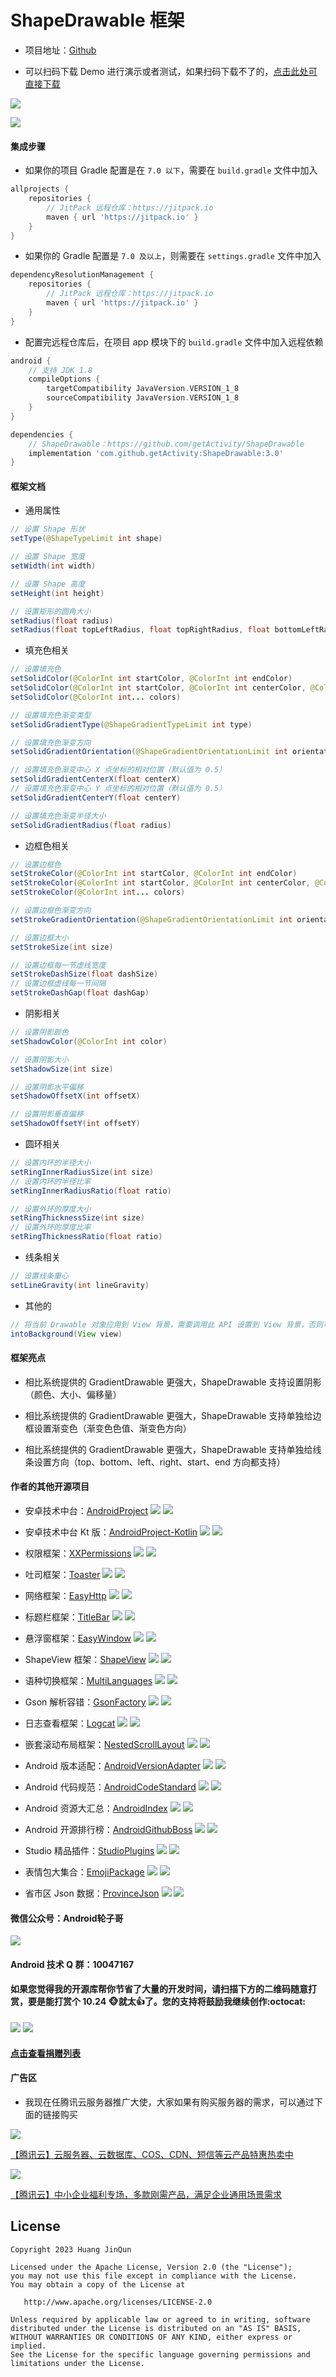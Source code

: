 # ShapeDrawable 框架

* 项目地址：[Github](https://github.com/getActivity/ShapeDrawable)

* 可以扫码下载 Demo 进行演示或者测试，如果扫码下载不了的，[点击此处可直接下载](https://github.com/getActivity/ShapeDrawable/releases/download/3.0/ShapeDrawable.apk)

![](picture/demo_code.png)

![](picture/long_screenshots.jpg)

#### 集成步骤

* 如果你的项目 Gradle 配置是在 `7.0 以下`，需要在 `build.gradle` 文件中加入

```groovy
allprojects {
    repositories {
        // JitPack 远程仓库：https://jitpack.io
        maven { url 'https://jitpack.io' }
    }
}
```

* 如果你的 Gradle 配置是 `7.0 及以上`，则需要在 `settings.gradle` 文件中加入

```groovy
dependencyResolutionManagement {
    repositories {
        // JitPack 远程仓库：https://jitpack.io
        maven { url 'https://jitpack.io' }
    }
}
```

* 配置完远程仓库后，在项目 app 模块下的 `build.gradle` 文件中加入远程依赖

```groovy
android {
    // 支持 JDK 1.8
    compileOptions {
        targetCompatibility JavaVersion.VERSION_1_8
        sourceCompatibility JavaVersion.VERSION_1_8
    }
}

dependencies {
    // ShapeDrawable：https://github.com/getActivity/ShapeDrawable
    implementation 'com.github.getActivity:ShapeDrawable:3.0'
}
```

#### 框架文档

* 通用属性

```java
// 设置 Shape 形状
setType(@ShapeTypeLimit int shape)

// 设置 Shape 宽度
setWidth(int width)

// 设置 Shape 高度
setHeight(int height)

// 设置矩形的圆角大小
setRadius(float radius)
setRadius(float topLeftRadius, float topRightRadius, float bottomLeftRadius, float bottomRightRadius)
```

* 填充色相关

```java
// 设置填充色
setSolidColor(@ColorInt int startColor, @ColorInt int endColor)
setSolidColor(@ColorInt int startColor, @ColorInt int centerColor, @ColorInt int endColor)
setSolidColor(@ColorInt int... colors)

// 设置填充色渐变类型
setSolidGradientType(@ShapeGradientTypeLimit int type)

// 设置填充色渐变方向
setSolidGradientOrientation(@ShapeGradientOrientationLimit int orientation)

// 设置填充色渐变中心 X 点坐标的相对位置（默认值为 0.5）
setSolidGradientCenterX(float centerX)
// 设置填充色渐变中心 Y 点坐标的相对位置（默认值为 0.5）
setSolidGradientCenterY(float centerY)

// 设置填充色渐变半径大小
setSolidGradientRadius(float radius)
```

* 边框色相关

```java
// 设置边框色
setStrokeColor(@ColorInt int startColor, @ColorInt int endColor)
setStrokeColor(@ColorInt int startColor, @ColorInt int centerColor, @ColorInt int endColor)
setStrokeColor(@ColorInt int... colors)

// 设置边框色渐变方向
setStrokeGradientOrientation(@ShapeGradientOrientationLimit int orientation)

// 设置边框大小
setStrokeSize(int size)

// 设置边框每一节虚线宽度
setStrokeDashSize(float dashSize)
// 设置边框虚线每一节间隔
setStrokeDashGap(float dashGap)
```

* 阴影相关

```java
// 设置阴影颜色
setShadowColor(@ColorInt int color)

// 设置阴影大小
setShadowSize(int size)

// 设置阴影水平偏移
setShadowOffsetX(int offsetX)

// 设置阴影垂直偏移
setShadowOffsetY(int offsetY)
```

* 圆环相关

```java
// 设置内环的半径大小
setRingInnerRadiusSize(int size)
// 设置内环的半径比率
setRingInnerRadiusRatio(float ratio)

// 设置外环的厚度大小
setRingThicknessSize(int size)
// 设置外环的厚度比率
setRingThicknessRatio(float ratio)
```

* 线条相关

```java
// 设置线条重心
setLineGravity(int lineGravity)
```

* 其他的

```java
// 将当前 Drawable 对象应用到 View 背景，需要调用此 API 设置到 View 背景，否则可能会导致虚线或者阴影无法生效
intoBackground(View view)
```

#### 框架亮点

* 相比系统提供的 GradientDrawable 更强大，ShapeDrawable 支持设置阴影（颜色、大小、偏移量）

* 相比系统提供的 GradientDrawable 更强大，ShapeDrawable 支持单独给边框设置渐变色（渐变色色值、渐变色方向）

* 相比系统提供的 GradientDrawable 更强大，ShapeDrawable 支持单独给线条设置方向（top、bottom、left、right、start、end 方向都支持）

#### 作者的其他开源项目

* 安卓技术中台：[AndroidProject](https://github.com/getActivity/AndroidProject) ![](https://img.shields.io/github/stars/getActivity/AndroidProject.svg) ![](https://img.shields.io/github/forks/getActivity/AndroidProject.svg)

* 安卓技术中台 Kt 版：[AndroidProject-Kotlin](https://github.com/getActivity/AndroidProject-Kotlin) ![](https://img.shields.io/github/stars/getActivity/AndroidProject-Kotlin.svg) ![](https://img.shields.io/github/forks/getActivity/AndroidProject-Kotlin.svg)

* 权限框架：[XXPermissions](https://github.com/getActivity/XXPermissions) ![](https://img.shields.io/github/stars/getActivity/XXPermissions.svg) ![](https://img.shields.io/github/forks/getActivity/XXPermissions.svg)

* 吐司框架：[Toaster](https://github.com/getActivity/Toaster) ![](https://img.shields.io/github/stars/getActivity/Toaster.svg) ![](https://img.shields.io/github/forks/getActivity/Toaster.svg)

* 网络框架：[EasyHttp](https://github.com/getActivity/EasyHttp) ![](https://img.shields.io/github/stars/getActivity/EasyHttp.svg) ![](https://img.shields.io/github/forks/getActivity/EasyHttp.svg)

* 标题栏框架：[TitleBar](https://github.com/getActivity/TitleBar) ![](https://img.shields.io/github/stars/getActivity/TitleBar.svg) ![](https://img.shields.io/github/forks/getActivity/TitleBar.svg)

* 悬浮窗框架：[EasyWindow](https://github.com/getActivity/EasyWindow) ![](https://img.shields.io/github/stars/getActivity/EasyWindow.svg) ![](https://img.shields.io/github/forks/getActivity/EasyWindow.svg)

* ShapeView 框架：[ShapeView](https://github.com/getActivity/ShapeView) ![](https://img.shields.io/github/stars/getActivity/ShapeView.svg) ![](https://img.shields.io/github/forks/getActivity/ShapeView.svg)

* 语种切换框架：[MultiLanguages](https://github.com/getActivity/MultiLanguages) ![](https://img.shields.io/github/stars/getActivity/MultiLanguages.svg) ![](https://img.shields.io/github/forks/getActivity/MultiLanguages.svg)

* Gson 解析容错：[GsonFactory](https://github.com/getActivity/GsonFactory) ![](https://img.shields.io/github/stars/getActivity/GsonFactory.svg) ![](https://img.shields.io/github/forks/getActivity/GsonFactory.svg)

* 日志查看框架：[Logcat](https://github.com/getActivity/Logcat) ![](https://img.shields.io/github/stars/getActivity/Logcat.svg) ![](https://img.shields.io/github/forks/getActivity/Logcat.svg)

* 嵌套滚动布局框架：[NestedScrollLayout](https://github.com/getActivity/NestedScrollLayout) ![](https://img.shields.io/github/stars/getActivity/NestedScrollLayout.svg) ![](https://img.shields.io/github/forks/getActivity/NestedScrollLayout.svg)

* Android 版本适配：[AndroidVersionAdapter](https://github.com/getActivity/AndroidVersionAdapter) ![](https://img.shields.io/github/stars/getActivity/AndroidVersionAdapter.svg) ![](https://img.shields.io/github/forks/getActivity/AndroidVersionAdapter.svg)

* Android 代码规范：[AndroidCodeStandard](https://github.com/getActivity/AndroidCodeStandard) ![](https://img.shields.io/github/stars/getActivity/AndroidCodeStandard.svg) ![](https://img.shields.io/github/forks/getActivity/AndroidCodeStandard.svg)

* Android 资源大汇总：[AndroidIndex](https://github.com/getActivity/AndroidIndex) ![](https://img.shields.io/github/stars/getActivity/AndroidIndex.svg) ![](https://img.shields.io/github/forks/getActivity/AndroidIndex.svg)

* Android 开源排行榜：[AndroidGithubBoss](https://github.com/getActivity/AndroidGithubBoss) ![](https://img.shields.io/github/stars/getActivity/AndroidGithubBoss.svg) ![](https://img.shields.io/github/forks/getActivity/AndroidGithubBoss.svg)

* Studio 精品插件：[StudioPlugins](https://github.com/getActivity/StudioPlugins) ![](https://img.shields.io/github/stars/getActivity/StudioPlugins.svg) ![](https://img.shields.io/github/forks/getActivity/StudioPlugins.svg)

* 表情包大集合：[EmojiPackage](https://github.com/getActivity/EmojiPackage) ![](https://img.shields.io/github/stars/getActivity/EmojiPackage.svg) ![](https://img.shields.io/github/forks/getActivity/EmojiPackage.svg)

* 省市区 Json 数据：[ProvinceJson](https://github.com/getActivity/ProvinceJson) ![](https://img.shields.io/github/stars/getActivity/ProvinceJson.svg) ![](https://img.shields.io/github/forks/getActivity/ProvinceJson.svg)

#### 微信公众号：Android轮子哥

![](https://raw.githubusercontent.com/getActivity/Donate/master/picture/official_ccount.png)

#### Android 技术 Q 群：10047167

#### 如果您觉得我的开源库帮你节省了大量的开发时间，请扫描下方的二维码随意打赏，要是能打赏个 10.24 :monkey_face:就太:thumbsup:了。您的支持将鼓励我继续创作:octocat:

![](https://raw.githubusercontent.com/getActivity/Donate/master/picture/pay_ali.png) ![](https://raw.githubusercontent.com/getActivity/Donate/master/picture/pay_wechat.png)

#### [点击查看捐赠列表](https://github.com/getActivity/Donate)

#### 广告区

* 我现在任腾讯云服务器推广大使，大家如果有购买服务器的需求，可以通过下面的链接购买

[![](https://upload-dianshi-1255598498.file.myqcloud.com/upload/nodir/345X200-9ae456f58874df499adf7c331c02cb0fed12b81d.jpg)](https://curl.qcloud.com/A6cYskvv)

[【腾讯云】云服务器、云数据库、COS、CDN、短信等云产品特惠热卖中](https://curl.qcloud.com/A6cYskvv)

[![](https://upload-dianshi-1255598498.file.myqcloud.com/345-200-b28f7dee9552f4241ea6a543f15a9798049701d4.jpg)](https://curl.qcloud.com/up4fQsdn)

[【腾讯云】中小企业福利专场，多款刚需产品，满足企业通用场景需求](https://curl.qcloud.com/up4fQsdn)

## License

```text
Copyright 2023 Huang JinQun

Licensed under the Apache License, Version 2.0 (the "License");
you may not use this file except in compliance with the License.
You may obtain a copy of the License at

   http://www.apache.org/licenses/LICENSE-2.0

Unless required by applicable law or agreed to in writing, software
distributed under the License is distributed on an "AS IS" BASIS,
WITHOUT WARRANTIES OR CONDITIONS OF ANY KIND, either express or implied.
See the License for the specific language governing permissions and
limitations under the License.
```